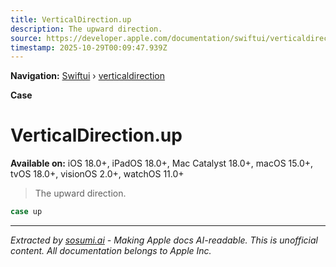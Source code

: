 ```yaml
---
title: VerticalDirection.up
description: The upward direction.
source: https://developer.apple.com/documentation/swiftui/verticaldirection/up
timestamp: 2025-10-29T00:09:47.939Z
---
```


**Navigation:** [Swiftui](/documentation/swiftui) › [verticaldirection](/documentation/swiftui/verticaldirection)

**Case**

# VerticalDirection.up

**Available on:** iOS 18.0+, iPadOS 18.0+, Mac Catalyst 18.0+, macOS 15.0+, tvOS 18.0+, visionOS 2.0+, watchOS 11.0+

> The upward direction.

```swift
case up
```

---

*Extracted by [sosumi.ai](https://sosumi.ai) - Making Apple docs AI-readable.*
*This is unofficial content. All documentation belongs to Apple Inc.*
